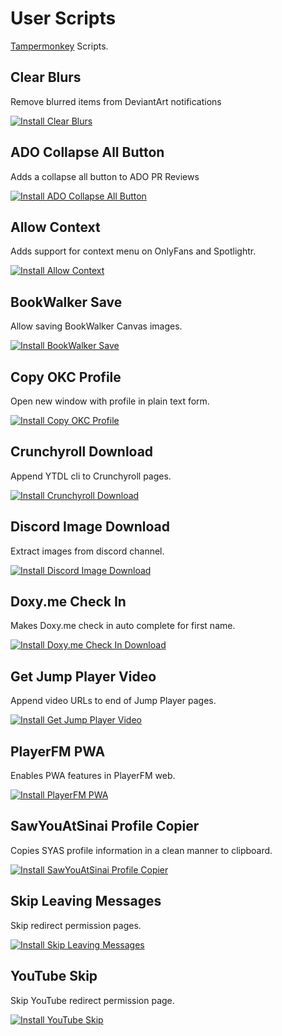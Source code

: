 # User Scripts

[Tampermonkey](https://www.tampermonkey.net/) Scripts.

## Clear Blurs

Remove blurred items from DeviantArt notifications

[![Install Clear Blurs](https://img/shields/io/badge/install-Clear%20Blurs-green?style=for-the-badge)](https://raw.githubusercontent.com/shmuelie/user-scripts/main/src/ClearBlurs.user.js)

## ADO Collapse All Button

Adds a collapse all button to ADO PR Reviews

[![Install ADO Collapse All Button](https://img.shields.io/badge/install-ADO%20Collapse%20All%20Button-green?style=for-the-badge)](https://raw.githubusercontent.com/shmuelie/user-scripts/main/src/AdoCollapseAll.user.js)

## Allow Context

Adds support for context menu on OnlyFans and Spotlightr.

[![Install Allow Context](https://img.shields.io/badge/install-Allow%20Context-green?style=for-the-badge)](https://raw.githubusercontent.com/shmuelie/user-scripts/main/src/AllowContext.user.js)

## BookWalker Save

Allow saving BookWalker Canvas images.

[![Install BookWalker Save](https://img.shields.io/badge/install-BookWalker%20Save-green?style=for-the-badge)](https://raw.githubusercontent.com/shmuelie/user-scripts/main/src/BookWalkerSave.user.js)

## Copy OKC Profile

Open new window with profile in plain text form.

[![Install Copy OKC Profile](https://img.shields.io/badge/install-Copy%20OKC%20Profile-green?style=for-the-badge)](https://raw.githubusercontent.com/shmuelie/user-scripts/main/src/CopyOKCProfile.user.js)

## Crunchyroll Download

Append YTDL cli to Crunchyroll pages.

[![Install Crunchyroll Download](https://img.shields.io/badge/install-Crunchyroll%20Download-green?style=for-the-badge)](https://raw.githubusercontent.com/shmuelie/user-scripts/main/src/CrunchyrollDownload.user.js)

## Discord Image Download

Extract images from discord channel.

[![Install Discord Image Download](https://img.shields.io/badge/install-Discord%20Image%20Download-green?style=for-the-badge)](https://raw.githubusercontent.com/shmuelie/user-scripts/main/src/DiscordImageDownload.user.js)

## Doxy.me Check In

Makes Doxy.me check in auto complete for first name.

[![Install Doxy.me Check In Download](https://img.shields.io/badge/install-Doxy.me%20Check%20In%20Download-green?style=for-the-badge)](https://raw.githubusercontent.com/shmuelie/user-scripts/main/src/DoxyName.user.js)

## Get Jump Player Video

Append video URLs to end of Jump Player pages.

[![Install Get Jump Player Video](https://img.shields.io/badge/install-Get%20Jump%20Player%20Video-green?style=for-the-badge)](https://raw.githubusercontent.com/shmuelie/user-scripts/main/src/GetJumpPlayerVideo.user.js)

## PlayerFM PWA

Enables PWA features in PlayerFM web.

[![Install PlayerFM PWA](https://img.shields.io/badge/install-PlayerFM%20PWA-green?style=for-the-badge)](https://raw.githubusercontent.com/shmuelie/user-scripts/main/src/PlayerFMPWA.user.js)

## SawYouAtSinai Profile Copier

Copies SYAS profile information in a clean manner to clipboard.

[![Install SawYouAtSinai Profile Copier](https://img.shields.io/badge/install-SawYouAtSinai%20Profile%20Copier-green?style=for-the-badge)](https://raw.githubusercontent.com/shmuelie/user-scripts/main/src/SYASProfileCopyer.user.js)

## Skip Leaving Messages

Skip redirect permission pages.

[![Install Skip Leaving Messages](https://img.shields.io/badge/install-Skip%20Leaving%20Messages-green?style=for-the-badge)](https://raw.githubusercontent.com/shmuelie/user-scripts/main/src/SkipLeavingMessages.user.js)

## YouTube Skip

Skip YouTube redirect permission page.

[![Install YouTube Skip](https://img.shields.io/badge/install-YouTube%20Skip-green?style=for-the-badge)](https://raw.githubusercontent.com/shmuelie/user-scripts/main/src/YtSkip.user.js)